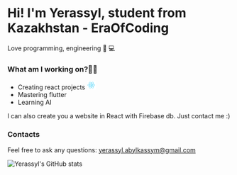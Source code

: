 # Hi! I'm Yerassyl, student from Kazakhstan - EraOfCoding
Love programming, engineering 🤖 💻

### What am I working on?👨‍💻
- Creating react projects <code><img height="20" src="https://raw.githubusercontent.com/github/explore/80688e429a7d4ef2fca1e82350fe8e3517d3494d/topics/react/react.png"></code>
- Mastering flutter
- Learning AI

I can also create you a website in React with Firebase db. Just contact me :)

### Contacts
Feel free to ask any questions:
yerassyl.abylkassym@gmail.com

![Yerassyl's GitHub stats](https://github-readme-stats.vercel.app/api?username=EraOfCoding&count_private=true&bg_color=fefefe&title_color=121212&text_color=353535&show_icons=true)

